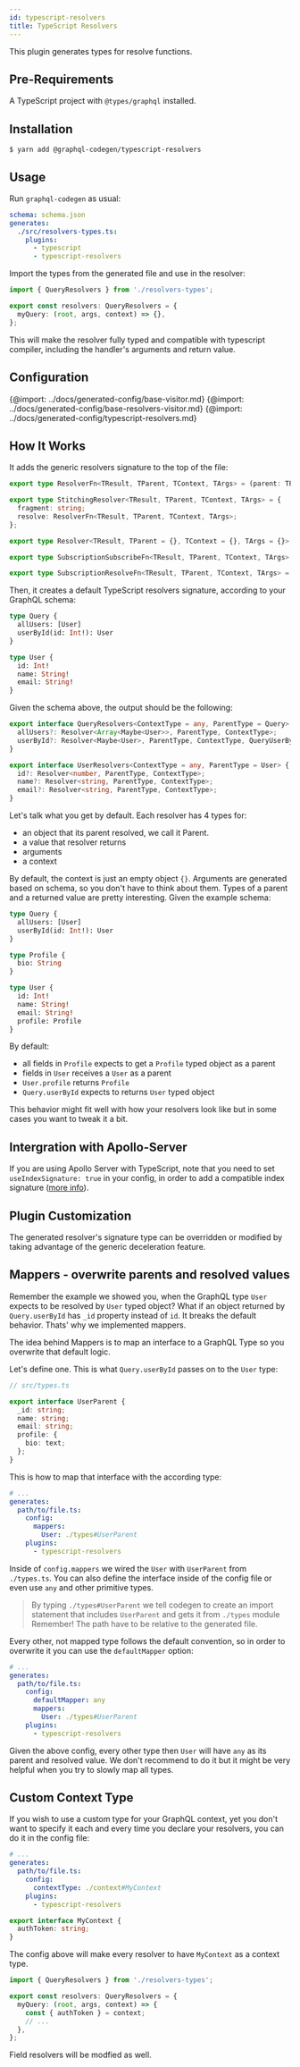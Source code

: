 ```yaml
---
id: typescript-resolvers
title: TypeScript Resolvers
---
```


This plugin generates types for resolve functions.

## Pre-Requirements

A TypeScript project with `@types/graphql` installed.

## Installation

    $ yarn add @graphql-codegen/typescript-resolvers

## Usage

Run `graphql-codegen` as usual:

```yaml
schema: schema.json
generates:
  ./src/resolvers-types.ts:
    plugins:
      - typescript
      - typescript-resolvers
```

Import the types from the generated file and use in the resolver:

```typescript
import { QueryResolvers } from './resolvers-types';

export const resolvers: QueryResolvers = {
  myQuery: (root, args, context) => {},
};
```

This will make the resolver fully typed and compatible with typescript compiler, including the handler's arguments and return value.

## Configuration

{@import: ../docs/generated-config/base-visitor.md}
{@import: ../docs/generated-config/base-resolvers-visitor.md}
{@import: ../docs/generated-config/typescript-resolvers.md}

## How It Works

It adds the generic resolvers signature to the top of the file:

```typescript
export type ResolverFn<TResult, TParent, TContext, TArgs> = (parent: TParent, args: TArgs, context: TContext, info: GraphQLResolveInfo) => Promise<TResult> | TResult;

export type StitchingResolver<TResult, TParent, TContext, TArgs> = {
  fragment: string;
  resolve: ResolverFn<TResult, TParent, TContext, TArgs>;
};

export type Resolver<TResult, TParent = {}, TContext = {}, TArgs = {}> = ResolverFn<TResult, TParent, TContext, TArgs> | StitchingResolver<TResult, TParent, TContext, TArgs>;

export type SubscriptionSubscribeFn<TResult, TParent, TContext, TArgs> = (parent: TParent, args: TArgs, context: TContext, info: GraphQLResolveInfo) => AsyncIterator<TResult> | Promise<AsyncIterator<TResult>>;

export type SubscriptionResolveFn<TResult, TParent, TContext, TArgs> = (parent: TParent, args: TArgs, context: TContext, info: GraphQLResolveInfo) => TResult | Promise<TResult>;
```

Then, it creates a default TypeScript resolvers signature, according to your GraphQL schema:

```graphql
type Query {
  allUsers: [User]
  userById(id: Int!): User
}

type User {
  id: Int!
  name: String!
  email: String!
}
```

Given the schema above, the output should be the following:

```typescript
export interface QueryResolvers<ContextType = any, ParentType = Query> {
  allUsers?: Resolver<Array<Maybe<User>>, ParentType, ContextType>;
  userById?: Resolver<Maybe<User>, ParentType, ContextType, QueryUserByIdArgs>;
}

export interface UserResolvers<ContextType = any, ParentType = User> {
  id?: Resolver<number, ParentType, ContextType>;
  name?: Resolver<string, ParentType, ContextType>;
  email?: Resolver<string, ParentType, ContextType>;
}
```

Let's talk what you get by default. Each resolver has 4 types for:

- an object that its parent resolved, we call it Parent.
- a value that resolver returns
- arguments
- a context

By default, the context is just an empty object `{}`.
Arguments are generated based on schema, so you don't have to think about them.
Types of a parent and a returned value are pretty interesting. Given the example schema:

```graphql
type Query {
  allUsers: [User]
  userById(id: Int!): User
}

type Profile {
  bio: String
}

type User {
  id: Int!
  name: String!
  email: String!
  profile: Profile
}
```

By default:

- all fields in `Profile` expects to get a `Profile` typed object as a parent
- fields in `User` receives a `User` as a parent
- `User.profile` returns `Profile`
- `Query.userById` expects to returns `User` typed object

This behavior might fit well with how your resolvers look like but in some cases you want to tweak it a bit.

## Intergration with Apollo-Server

If you are using Apollo Server with TypeScript, note that you need to set `useIndexSignature: true` in your config, in order to add a compatible index signature ([more info](https://github.com/dotansimha/graphql-code-generator/issues/1133#issuecomment-456812621)).

## Plugin Customization

The generated resolver's signature type can be overridden or modified by taking advantage of the generic deceleration feature.

## Mappers - overwrite parents and resolved values

Remember the example we showed you, when the GraphQL type `User` expects to be resolved by `User` typed object? What if an object returned by `Query.userById` has `_id` property instead of `id`. It breaks the default behavior. Thats' why we implemented mappers.

The idea behind Mappers is to map an interface to a GraphQL Type so you overwrite that default logic.

Let's define one. This is what `Query.userById` passes on to the `User` type:

```typescript
// src/types.ts

export interface UserParent {
  _id: string;
  name: string;
  email: string;
  profile: {
    bio: text;
  };
}
```

This is how to map that interface with the according type:

```yaml
# ...
generates:
  path/to/file.ts:
    config:
      mappers:
        User: ./types#UserParent
    plugins:
      - typescript-resolvers
```

Inside of `config.mappers` we wired the `User` with `UserParent` from `./types.ts`. You can also define the interface inside of the config file or even use `any` and other primitive types.

> By typing `./types#UserParent` we tell codegen to create an import statement that includes `UserParent` and gets it from `./types` module
> Remember! The path have to be relative to the generated file.

Every other, not mapped type follows the default convention, so in order to overwrite it you can use the `defaultMapper` option:

```yaml
# ...
generates:
  path/to/file.ts:
    config:
      defaultMapper: any
      mappers:
        User: ./types#UserParent
    plugins:
      - typescript-resolvers
```

Given the above config, every other type then `User` will have `any` as its parent and resolved value. We don't recommend to do it but it might be very helpful when you try to slowly map all types.

## Custom Context Type

If you wish to use a custom type for your GraphQL context, yet you don't want to specify it each and every time you declare your resolvers, you can do it in the config file:

```yaml
# ...
generates:
  path/to/file.ts:
    config:
      contextType: ./context#MyContext
    plugins:
      - typescript-resolvers
```

```typescript
export interface MyContext {
  authToken: string;
}
```

The config above will make every resolver to have `MyContext` as a context type.

```typescript
import { QueryResolvers } from './resolvers-types';

export const resolvers: QueryResolvers = {
  myQuery: (root, args, context) => {
    const { authToken } = context;
    // ...
  },
};
```

Field resolvers will be modfied as well.
